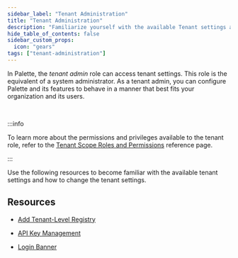 ```yaml
---
sidebar_label: "Tenant Administration"
title: "Tenant Administration"
description: "Familiarize yourself with the available Tenant settings and how you can control the behavior of your tenant."
hide_table_of_contents: false
sidebar_custom_props:
  icon: "gears"
tags: ["tenant-administration"]
---
```


In Palette, the _tenant admin_ role can access tenant settings. This role is the equivalent of a system administrator. As a tenant admin, you can configure Palette and its features to behave in a manner that best fits your organization and its users.

<br />

:::info

To learn more about the permissions and privileges available to the tenant role, refer to the [Tenant Scope Roles and Permissions](../user-management/palette-rbac/tenant-scope-roles-permissions.md) reference page.

:::

Use the following resources to become familiar with the available tenant settings and how to change the tenant settings.

## Resources

- [Add Tenant-Level Registry](add-registry.md)

- [API Key Management](api-key-management.md)

- [Login Banner](login-banner.md)

<br />
